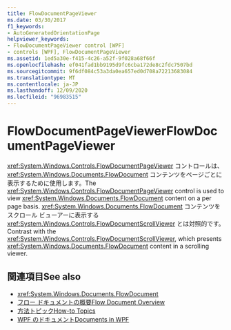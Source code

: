 ```yaml
---
title: FlowDocumentPageViewer
ms.date: 03/30/2017
f1_keywords:
- AutoGeneratedOrientationPage
helpviewer_keywords:
- FlowDocumentPageViewer control [WPF]
- controls [WPF], FlowDocumentPageViewer
ms.assetid: 1ed5a30e-f415-4c26-a52f-9f028a68f66f
ms.openlocfilehash: ef041fad1bb9195d9fc6cba172de8c2fdc7507bd
ms.sourcegitcommit: 9f6df084c53a3da0ea657ed0d708a72213683084
ms.translationtype: MT
ms.contentlocale: ja-JP
ms.lasthandoff: 12/09/2020
ms.locfileid: "96983515"
---
```

# <a name="flowdocumentpageviewer"></a><span data-ttu-id="fae49-102">FlowDocumentPageViewer</span><span class="sxs-lookup"><span data-stu-id="fae49-102">FlowDocumentPageViewer</span></span>
<span data-ttu-id="fae49-103"><xref:System.Windows.Controls.FlowDocumentPageViewer> コントロールは、<xref:System.Windows.Documents.FlowDocument> コンテンツをページごとに表示するために使用します。</span><span class="sxs-lookup"><span data-stu-id="fae49-103">The <xref:System.Windows.Controls.FlowDocumentPageViewer> control is used to view <xref:System.Windows.Documents.FlowDocument> content on a per page basis.</span></span> <span data-ttu-id="fae49-104"><xref:System.Windows.Documents.FlowDocument> コンテンツをスクロール ビューアーに表示する <xref:System.Windows.Controls.FlowDocumentScrollViewer> とは対照的です。</span><span class="sxs-lookup"><span data-stu-id="fae49-104">Contrast with the <xref:System.Windows.Controls.FlowDocumentScrollViewer>, which presents <xref:System.Windows.Documents.FlowDocument> content in a scrolling viewer.</span></span>  
  
## <a name="see-also"></a><span data-ttu-id="fae49-105">関連項目</span><span class="sxs-lookup"><span data-stu-id="fae49-105">See also</span></span>

- <xref:System.Windows.Documents.FlowDocument>
- [<span data-ttu-id="fae49-106">フロー ドキュメントの概要</span><span class="sxs-lookup"><span data-stu-id="fae49-106">Flow Document Overview</span></span>](../advanced/flow-document-overview.md)
- [<span data-ttu-id="fae49-107">方法トピック</span><span class="sxs-lookup"><span data-stu-id="fae49-107">How-to Topics</span></span>](../advanced/flow-content-elements-how-to-topics.md)
- [<span data-ttu-id="fae49-108">WPF のドキュメント</span><span class="sxs-lookup"><span data-stu-id="fae49-108">Documents in WPF</span></span>](../advanced/documents-in-wpf.md)
